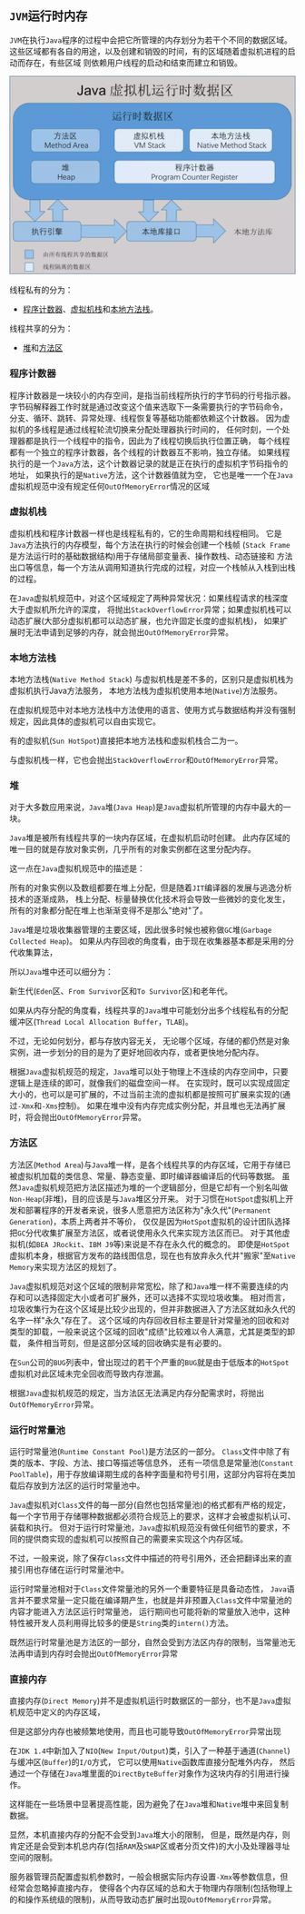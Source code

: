 ## `JVM`运行时内存

`JVM`在执行`Java`程序的过程中会把它所管理的内存划分为若干个不同的数据区域。
这些区域都有各自的用途，以及创建和销毁的时间，有的区域随着虚拟机进程的启动而存在，有些区域
则依赖用户线程的启动和结束而建立和销毁。

![jvm运行时数据区](img/jvm_memory.jpg)

线程私有的分为：
- [程序计数器](#cxjsq)、[虚拟机栈](#xnjz)和[本地方法栈](#bdffz)。

线程共享的分为：
- [堆](#dui)和[方法区](#ffq)

### <div id="cxjsq">程序计数器</div>
程序计数器是一块较小的内存空间，是指当前线程所执行的字节码的行号指示器。
字节码解释器工作时就是通过改变这个值来选取下一条需要执行的字节码命令，
分支、循环、跳转、异常处理、线程恢复等基础功能都依赖这个计数器。
因为虚拟机的多线程是通过线程轮流切换来分配处理器执行时间的，
任何时刻，一个处理器都是执行一个线程中的指令，因此为了线程切换后执行位置正确，
每个线程都有一个独立的程序计数器，各个线程的计数器互不影响，独立存储。
如果线程执行的是一个`Java`方法，这个计数器记录的就是正在执行的虚拟机字节码指令的地址，
如果执行的是`Native`方法，这个计数器值就为空，
它也是唯一一个在`Java`虚拟机规范中没有规定任何`OutOfMemoryError`情况的区域

### <div id="xnjz">虚拟机栈</div>
虚拟机栈和程序计数器一样也是线程私有的，它的生命周期和线程相同。
它是`Java`方法执行的内存模型，每个方法在执行的时候会创建一个栈帧
(`Stack Frame`是方法运行时的基础数据结构)用于存储局部变量表、操作数栈、动态链接和
方法出口等信息，每一个方法从调用知道执行完成的过程，对应一个栈帧从入栈到出栈的过程。

在`Java`虚拟机规范中，对这个区域规定了两种异常状况：如果线程请求的栈深度大于虚拟机所允许的深度，
将抛出`StackOverflowError`异常；如果虚拟机栈可以动态扩展(大部分虚拟机都可以动态扩展，也允许固定长度的虚拟机栈)，
如果扩展时无法申请到足够的内存，就会抛出`OutOfMemoryError`异常。

### <div id="bdffz">本地方法栈</div>
本地方法栈(`Native Method Stack`) 与虚拟机栈是差不多的，区别只是虚拟机栈为虚拟机执行Java方法服务，
本地方法栈为虚拟机使用本地(`Native`)方法服务。

在虚拟机规范中对本地方法栈中方法使用的语言、使用方式与数据结构并没有强制规定，因此具体的虚拟机可以自由实现它。

有的虚拟机(`Sun HotSpot`)直接把本地方法栈和虚拟机栈合二为一。

与虚拟机栈一样，它也会抛出`StackOverflowError`和`OutOfMemoryError`异常。

### <div id="dui">堆</div>
对于大多数应用来说，`Java`堆(`Java Heap`)是`Java`虚拟机所管理的内存中最大的一块。

`Java`堆是被所有线程共享的一块内存区域，在虚拟机启动时创建。
此内存区域的唯一目的就是存放对象实例，几乎所有的对象实例都在这里分配内存。

这一点在`Java`虚拟机规范中的描述是：

所有的对象实例以及数组都要在堆上分配，但是随着`JIT`编译器的发展与逃逸分析技术的逐渐成熟，
栈上分配、标量替换优化技术将会导致一些微妙的变化发生，所有的对象都分配在堆上也渐渐变得不是那么"绝对"了。

`Java`堆是垃圾收集器管理的主要区域，因此很多时候也被称做`GC`堆(`Garbage Collected Heap`)。
如果从内存回收的角度看，由于现在收集器基本都是采用的分代收集算法，

所以`Java`堆中还可以细分为：

新生代(`Eden`区、`From Survivor`区和`To Survivor`区)和老年代。

如果从内存分配的角度看，线程共享的`Java`堆中可能划分出多个线程私有的分配缓冲区(`Thread Local Allocation Buffer`，`TLAB`)。

不过，无论如何划分，都与存放内容无关， 无论哪个区域，存储的都仍然是对象实例，进一步划分的目的是为了更好地回收内存，或者更快地分配内存。

根据`Java`虚拟机规范的规定，`Java`堆可以处于物理上不连续的内存空间中，只要逻辑上是连续的即可，就像我们的磁盘空间一样。
在实现时，既可以实现成固定大小的，也可以是可扩展的，不过当前主流的虚拟机都是按照可扩展来实现的(通过`-Xmx`和`-Xms`控制)。
如果在堆中没有内存完成实例分配，并且堆也无法再扩展时，将会抛出`OutOfMemoryError`异常。

### <div id="ffq">方法区</div>
方法区(`Method Area`)与`Java`堆一样，是各个线程共享的内存区域，它用于存储已被虚拟机加载的类信息、常量、静态变量、即时编译器编译后的代码等数据。
虽然`Java`虚拟机规范把方法区描述为堆的一个逻辑部分，但是它却有一个别名叫做`Non-Heap`(非堆)，目的应该是与`Java`堆区分开来。
对于习惯在`HotSpot`虚拟机上开发和部署程序的开发者来说，很多人愿意把方法区称为"永久代"(`Permanent Generation`)，本质上两者并不等价，
仅仅是因为`HotSpot`虚拟机的设计团队选择把`GC`分代收集扩展至方法区，或者说使用永久代来实现方法区而已。
对于其他虚拟机(如`BEA JRockit`、`IBM J9`等)来说是不存在永久代的概念的。
即使是`HotSpot`虚拟机本身，根据官方发布的路线图信息，现在也有放弃永久代并"搬家"至`Native Memory`来实现方法区的规划了。

`Java`虚拟机规范对这个区域的限制非常宽松，除了和`Java`堆一样不需要连续的内存和可以选择固定大小或者可扩展外，还可以选择不实现垃圾收集。
相对而言，垃圾收集行为在这个区域是比较少出现的，但并非数据进入了方法区就如永久代的名字一样"永久"存在了。
这个区域的内存回收目标主要是针对常量池的回收和对类型的卸载，一般来说这个区域的回收"成绩"比较难以令人满意，尤其是类型的卸载，
条件相当苛刻，但是这部分区域的回收确实是有必要的。

在`Sun`公司的`BUG`列表中，曾出现过的若干个严重的`BUG`就是由于低版本的`HotSpot`虚拟机对此区域未完全回收而导致内存泄漏。

根据`Java`虚拟机规范的规定，当方法区无法满足内存分配需求时，将抛出`OutOfMemoryError`异常。

### <div id="yxsclc">运行时常量池</div>
运行时常量池(`Runtime Constant Pool`)是方法区的一部分。
`Class`文件中除了有类的版本、字段、方法、接口等描述等信息外，
还有一项信息是常量池(`Constant PoolTable`)，用于存放编译期生成的各种字面量和符号引用，这部分内容将在类加载后存放到方法区的运行时常量池中。

`Java`虚拟机对`Class`文件的每一部分(自然也包括常量池)的格式都有严格的规定，每一个字节用于存储哪种数据都必须符合规范上的要求，这样才会被虚拟机认可、装载和执行。
但对于运行时常量池，`Java`虚拟机规范没有做任何细节的要求，不同的提供商实现的虚拟机可以按照自己的需要来实现这个内存区域。 

不过，一般来说，除了保存`Class`文件中描述的符号引用外，还会把翻译出来的直接引用也存储在运行时常量池中。

运行时常量池相对于`Class`文件常量池的另外一个重要特征是具备动态性，
`Java`语言并不要求常量一定只能在编译期产生，也就是并非预置入`Class`文件中常量池的内容才能进入方法区运行时常量池，
运行期间也可能将新的常量放入池中，这种特性被开发人员利用得比较多的便是`String`类的`intern()`方法。

既然运行时常量池是方法区的一部分，自然会受到方法区内存的限制，当常量池无法再申请到内存时会抛出`OutOfMemoryError`异常

### <div id="yxsclc">直接内存</div>
直接内存(`Direct Memory`)并不是虚拟机运行时数据区的一部分，也不是`Java`虚拟机规范中定义的内存区域，

但是这部分内存也被频繁地使用，而且也可能导致`OutOfMemoryError`异常出现

在`JDK 1.4`中新加入了`NIO`(`New Input/Output`)类，引入了一种基于通道(`Channel`)与缓冲区(`Buffer`)的`I/O`方式，
它可以使用`Native`函数库直接分配堆外内存，
然后通过一个存储在`Java`堆里面的`DirectByteBuffer`对象作为这块内存的引用进行操作。

这样能在一些场景中显著提高性能，因为避免了在`Java`堆和`Native`堆中来回复制数据。

显然，本机直接内存的分配不会受到`Java`堆大小的限制，
但是，既然是内存，则肯定还是会受到本机总内存(包括`RAM`及`SWAP`区或者分页文件)的大小及处理器寻址空间的限制。

服务器管理员配置虚拟机参数时，一般会根据实际内存设置`-Xmx`等参数信息，但经常会忽略掉直接内存，
使得各个内存区域的总和大于物理内存限制(包括物理上的和操作系统级的限制)，从而导致动态扩展时出现`OutOfMemoryError`异常。
